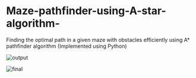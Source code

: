 # Maze-pathfinder-using-A-star-algorithm-
Finding the optimal path in a given maze with obstacles efficiently using A* pathfinder algorithm  (Implemented using Python)

![output](https://user-images.githubusercontent.com/49844601/123510061-ff347b00-d696-11eb-920a-1dd74774de4a.png)

![final](https://user-images.githubusercontent.com/49844601/123530092-5a588300-d714-11eb-8245-13f482a4ca13.jpg)
